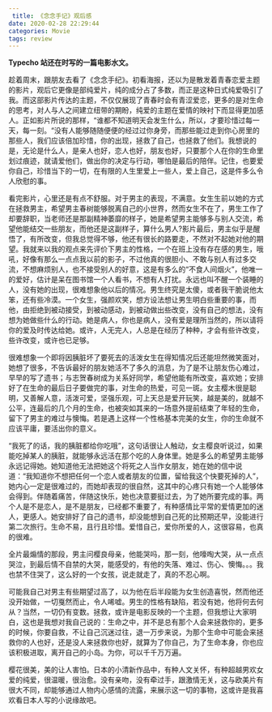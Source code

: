 ```yaml
---
 title: 《念念手记》观后感
date: 2020-02-28 22:29:44
categories: Movie
tags: review
---
```


**Typecho 站还在时写的一篇电影水文。**

<!-- more -->

趁着周末，跟朋友去看了《念念手纪》。初看海报，还以为是散发着青春恋爱主题的影片，观后它更像是部纯爱片，纯的成分占了多数，而正是这种日式纯爱吸引了我。而这部影片传达的主题，不仅仅展现了青春时会有青涩爱恋，更多的是对生命的思考，对人与人之间建立纽带的期盼，纯爱的主题在爱情的映衬下而显得更加感人。正如影片所说的那样，“谁都不知道明天会发生什么，所以，才要珍惜过每一天，每一刻。“没有人能够随随便便的经过过你身旁，而那些能过走到你心房里的那些人，我们应该倍加珍惜，你的出现，拯救了自己，也拯救了他们。我想说的是，无论是什么人，是亲人也好，恋人也好，朋友也好，只要那个人在你的生命里划过痕迹，就请爱他们，做出你的决定与行动，哪怕是最后的陪伴。记住，也要爱你自己，珍惜当下的一切，在有限的人生里爱上一些人，爱上自己，这是件多么令人欣慰的事。

  看完影片，心里还是有点不舒服。对于男主的表现，不满意。女生生前以她的方式在拯救男主，希望男主春树能够脱离自己的小世界，然而女生不在了，男生工作了却要辞职，当老师还是那副精神萎靡的样子，她是希望男主能够多与别人交流，希望他能结交一些朋友，而他还是这副样子，算什么男人?影片最后，男主似乎是醒悟了，有所改变，但我总觉得不够，他还有很长的路要走，不然对不起她对他的期望。我就来以我的观点来先评价下男主的性格，一个在班上没有存在感的男生，哦吼，好像有那么一点点我以前的影子，不过他真的很胆小、不敢与别人有过多交流，不想麻烦别人，也不接受别人的好意，这是有多么的“不食人间烟火”，他唯一的爱好，估计是呆在图书馆一个人看书，不想有人打扰。永远也叫不醒一个装睡的人，没有她的出现，很难想象他以后的情况。男生终究是太傻，或者我干脆说他太笨，还有些冷漠。一个女生，强颜欢笑，想方设法想让男生明白些重要的事，而他，由拒绝到被动接受，到被动感动，到被动做出些改变，没有自己的想法，没有想为她做些什么的行动。她是病人，你也是病人，没有爱是理所当然的，所以请将你的爱及时传达给她。或许，人无完人，人总是在经历了种种，才会有些许改变，些许改变，或许也已足够。

  很难想象一个即将因胰脏坏了要死去的活泼女生在得知情况后还能坦然微笑面对，她想了很多，不告诉最好的朋友她活不了多久的消息，为了是不让朋友伤心难过，早早的写了遗书；与志贺春树成为关系好同学，希望他能有所改变，喜欢她；安排好了在生命的最后日子要做完的事，对生命的热爱，可见一斑。女主樱木很是聪明，又善解人意，活泼可爱，坚强乐观，可上天总是爱开玩笑，越是美的，就越不公平，连最后的几个月的生命，也被突如其来的一场意外提前结束了年轻的生命，留下了男主的难过与懊悔。若是遇上这样一个性格基本完美的女生，你的生命就不应该平庸，要活出你的意义。

  “我死了的话，我的胰脏都给你吃哦”，这句话很让人触动，女主樱良听说过，如果能吃掉某人的胰脏，就能够永远活在那个吃的人身体里。她是多么的希望男主能够永远记得她。她知道他无法把她这个将死之人当作女朋友，她在她的信中说道：“我知道你不想把任何一个恋人或者朋友的位置，留给我这个快要死掉的人”，她内心一定是很难过的，而她却表现的很自然，这其中的心疼只有她一个人能够体会得到。伴随着痛苦，伴随这快乐，她也决意要挺过去，为了她所要完成的事。两个人是不是恋人，是不是朋友，已经都不重要了，有种感情比平常的爱情更加的迷人，更感人。她安排好了自己的遗书，却没能想到自己死的比预期还早，没能进行第二次旅行。生命不易，且行且珍惜。爱惜自己，爱你所爱的人，这很容易，也真的很难。

  全片最煽情的那段，男主问樱良母亲，他能哭吗，那一刻，他嚎啕大哭，从一点点哭泣，到最后情不自禁的大哭，能感受的，有他的失落、难过、伤心、懊悔。。。我也禁不住哭了，这么好的一个女孩，说走就走了，真的不忍心啊。

  可能我自己对男主有些期望过高了，以为他在后半段能为女生创造喜悦，然而他还没开始做，一切戛然而止，令人唏嘘。男生的性格有缺陷，若没有她，他将何去何从？当然，一切仍有变数。拯救，或许是电影反映的一个主题，但我想让大家明白，这也是我想对我自己说的：生命之中，并不是总有那个人会来拯救你的，更多的时候，你要自救，不让自己沉迷过往，退一万步来说，为那个生命中可能会来拯救你的人也好，还是没人来拯救你也好，就算为了你自己，为了生命本身，你也应该积极进取，离开自己的小岛。为你，可以千千万万遍。

  樱花很美，美的让人害怕。日本的小清新作品中，有种人文关怀，有种超越男欢女爱的纯爱，很温暖，很治愈。没有亲吻，没有牵过手，跟激情无关，这与欧美片有很大不同，却能够通过人物内心感情的流露，来展示这一切的事物，这或许是我喜欢看日本人写的小说缘故吧。

<div class = "lightGallery"> 

